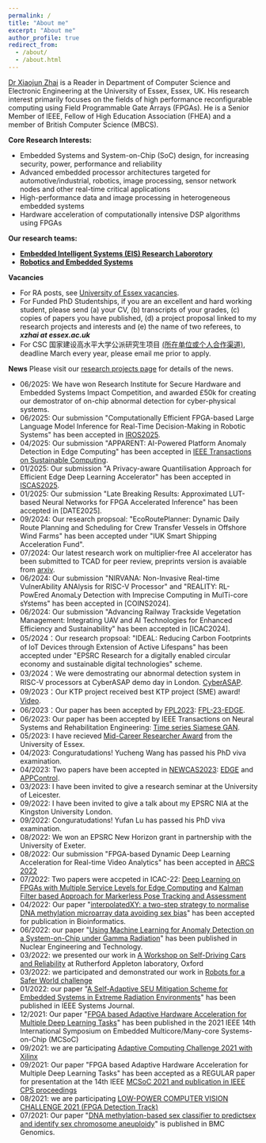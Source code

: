```yaml
---
permalink: /
title: "About me"
excerpt: "About me"
author_profile: true
redirect_from: 
  - /about/
  - /about.html
---
```


[Dr Xiaojun Zhai](https://www.essex.ac.uk/people/zhaix77307/xiaojun-zhai) is a Reader in Department of Computer Science and Electronic Engineering at the University of Essex, Essex, UK. His research interest primarily focuses on the fields of high performance reconfigurable computing using Field Programmable Gate Arrays (FPGAs). He is a Senior Member of IEEE, Fellow of High Education Association (FHEA) and a  member of British Computer Science (MBCS).  

**Core Research Interests:**
- Embedded Systems and System-on-Chip (SoC) design, for increasing security, power, performance and reliability
- Advanced embedded processor architectures targeted for automotive/industrial, robotics, image processing, sensor network nodes and other real-time critical applications
- High-performance data and image processing in heterogeneous embedded systems
- Hardware acceleration of computationally intensive DSP algorithms using FPGAs

**Our research teams:**
- [**Embedded Intelligent Systems (EIS) Research Laborotory**](https://eis.essex.ac.uk/)
- [**Robotics and Embedded Systems**](https://www.essex.ac.uk/departments/computer-science-and-electronic-engineering/research/robotics-and-embedded-systems)

**Vacancies**
- For RA posts, see [University of Essex vacancies](https://www1.essex.ac.uk/vacancies/categories.aspx?jobtype=education).
- For Funded PhD Studentships, if you are an excellent and hard working student, please send (a) your CV, (b) transcripts of your grades, (c) copies of papers you have published, (d) a project proposal linked to my research projects and interests and (e) the name of two referees, to ***xzhai at essex.ac.uk***
- For CSC 国家建设高水平大学公派研究生项目 [(所在单位或个人合作渠道)](https://bg.csc.edu.cn/DownLoad.aspx?PROJECTCODE=200001), deadline March every year, please email me prior to apply.

**News**
Please visit our [research projects page](https://balancezhai.github.io/portfolio/) for details of the news.
- 06/2025: We have won Research Institute for Secure Hardware and Embedded Systems Impact Competition, and awarded £50k for creating our demostrator of on-chip abnormal detection for cyber-physical systems.
- 06/2025: Our submission "Computationally Efficient FPGA-based Large Language Model Inference for Real-Time Decision-Making in Robotic Systems" has been accepted in [IROS2025](https://www.iros25.org/).
- 04/2025: Our submission "APPARENT: AI-Powered Platform Anomaly Detection in Edge Computing" has been accepted in [IEEE Transactions on Sustainable Computing](https://ieeexplore.ieee.org/abstract/document/10971245).
- 01/2025: Our submission "A Privacy-aware Quantilisation Approach for Efficient Edge Deep Learning Accelerator" has been accepted in [ISCAS2025](https://2025.ieee-iscas.org/). 
- 01/2025: Our submission "Late Breaking Results: Approximated LUT-based Neural Networks for FPGA Accelerated Inference" has been accepted in [DATE2025]. 
- 09/2024: Our research propsoal: "EcoRoutePlanner: Dynamic Daily Route Planning and Scheduling for Crew Transfer Vessels in Offshore Wind Farms" has been accepted under "IUK Smart Shipping Acceleration Fund". 
- 07/2024: Our latest research work on multiplier-free AI accelerator has been submitted to TCAD for peer review, preprints version is avaiable from [arxiv](https://arxiv.org/abs/2407.02362). 
- 06/2024: Our submission "NIRVANA: Non-Invasive Real-time VulnerAbility ANAlysis for RISC-V Processor" and "REALITY: RL-PowEred AnomaLy Detection with Imprecise Computing in MulTi-core sYstems" has been accepted in [COINS2024].
- 06/2024: Our submission "Advancing Railway Trackside Vegetation Management: Integrating UAV and AI Technologies for Enhanced Efficiency and Sustainability" has been accepted in [ICAC2024].
- 05/2024：Our research propsoal: "IDEAL: Reducing Carbon Footprints of IoT Devices through Extension of Active Lifespans" has been accepted under "EPSRC Research for a digitally enabled circular economy and sustainable digital technologies" scheme.  
- 03/2024：We were demostrating our abnormal detection system in RISC-V processors at CyberASAP demo day in London. [CyberASAP](https://iuk.ktn-uk.org/projects/cyberasap/forensic/). 
- 09/2023：Our KTP project received best KTP project (SME) award! [Video](https://www.youtube.com/watch?v=24D1I9gpp2Y).
- 06/2023：Our paper has been accepted by [FPL2023](https://2023.fpl.org/): [FPL-23-EDGE](https://github.com/balancezhai/balancezhai.github.io/blob/master/files/FPL-23.pdf).
- 06/2023: Our paper has been accepted by IEEE Transactions on Neural Systems and Rehabilitation Engineering: [Time series Siamese GAN](https://ieeexplore.ieee.org/abstract/document/10144395).
- 05/2023: I have recieved [Mid-Career Researcher Award](https://www.flickr.com/photos/universityofessex/52941669942/in/album-72177720308730872/) from the University of Essex.
- 04/2023: Conguratudations! Yucheng Wang has passed his PhD viva examination. 
- 04/2023: Two papers have been accepted in [NEWCAS2023](https://2023.ieee-newcas.org/): [EDGE](https://github.com/balancezhai/balancezhai.github.io/blob/master/files/NEWCAS-23-EDGE.pdf) and [APPControl](https://github.com/balancezhai/balancezhai.github.io/blob/master/files/NEWCAS-23-APPControl.pdf).
- 03/2023: I have been invited to give a research seminar at the University of Leicester.
- 09/2022: I have been invited to give a talk about my EPSRC NIA at the Kingston University London.
- 09/2022: Conguratudations! Yufan Lu has passed his PhD viva examination. 
- 08/2022: We won an EPSRC New Horizon grant in partnership with the University of Exeter.
- 08/2022: Our submission "FPGA-based Dynamic Deep Learning Acceleration for Real-time Video Analytics" has been accepted in [ARCS 2022](https://github.com/balancezhai/balancezhai.github.io/blob/master/files/ARCS_Lu.pdf)
- 07/2022: Two papers were accpeted in ICAC-22: [Deep Learning on FPGAs with Multiple Service Levels for Edge Computing](https://github.com/balancezhai/balancezhai.github.io/blob/master/files/ICAC_Cong.pdf) and [Kalman Filter based Approach for Markerless Pose Tracking and Assessment](https://github.com/balancezhai/balancezhai.github.io/blob/master/files/ICAC_Zhu.pdf)
- 04/2022: Our paper "[interpolatedXY: a two-step strategy to normalise DNA methylation microarray data avoiding sex bias](https://www.biorxiv.org/content/10.1101/2021.09.30.462546v1)" has been accepted for publication in Bioinformatics.
- 06/2022: our paper "[Using Machine Learning for Anomaly Detection on a System-on-Chip under Gamma Radiation](https://www.sciencedirect.com/science/article/pii/S1738573322003102)" has been published in Nuclear Engineering and Technology.
- 03/2022: we presented our work in [A Workshop on Self-Driving Cars and Reliability](https://www.isis.stfc.ac.uk/Pages/Workshop%20Programme%202022.pdf) at Rutherford Appleton laboratory, Oxford
- 03/2022: we participated and demonstrated our work in [Robots for a Safer World challenge](https://www.ukri.org/what-we-offer/our-main-funds/industrial-strategy-challenge-fund/future-of-mobility/robots-for-a-safer-world-challenge/) 
- 01/2022: our paper "[A Self-Adaptive SEU Mitigation Scheme for Embedded Systems in Extreme Radiation Environments](https://ieeexplore.ieee.org/abstract/document/9695516/)" has been published in IEEE Systems Journal.
- 12/2021: Our paper "[FPGA based Adaptive Hardware Acceleration for Multiple Deep Learning Tasks](https://ieeexplore.ieee.org/abstract/document/9691938/)" has been published in the 2021 IEEE 14th International Symposium on Embedded Multicore/Many-core Systems-on-Chip (MCSoC)
- 09/2021: we are participating [Adaptive Computing Challenge 2021 with Xilinx](https://www.hackster.io/contests/xilinxadaptivecomputing2021) 
- 09/2021: Our paper "FPGA based Adaptive Hardware Acceleration for Multiple Deep Learning Tasks" has been accepted as a REGULAR paper for presentation at the 14th IEEE [MCSoC 2021 and publication in IEEE CPS proceedings](https://www.mcsoc-forum.org/)
- 08/2021: we are participating [LOW-POWER COMPUTER VISION CHALLENGE 2021 (FPGA Detection Track)](https://lpcv.ai/2021LPCVC/fpga-track)
- 07/2021: Our paper "[DNA methylation-based sex classifier to predictsex and identify sex chromosome aneuploidy](http://repository.essex.ac.uk/30400/)" is published in BMC Genomics.


